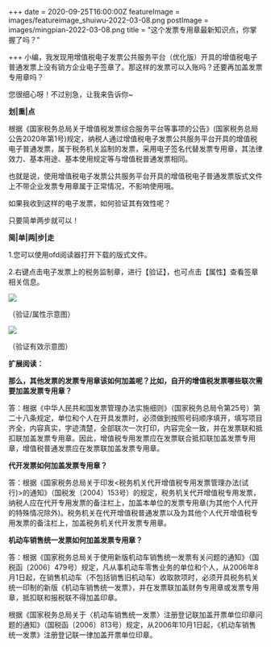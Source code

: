 +++
date = 2020-09-25T16:00:00Z
featureImage = images/featureimage_shuiwu-2022-03-08.png
postImage = images/mingpian-2022-03-08.png
title = "这个发票专用章最新知识点，你掌握了吗？"

+++
小编，我发现用增值税电子发票公共服务平台（优化版）开具的增值税电子普通发票上没有销方企业电子签章了。那这样的发票可以入账吗？还要再加盖发票专用章吗？

您很细心呀！不过别急，让我来告诉你\~

**划|重|点**

根据《国家税务总局关于增值税发票综合服务平台等事项的公告》(国家税务总局公告2020年第1号)规定，纳税人通过增值税电子发票公共服务平台开具的增值税电子普通发票，属于税务机关监制的发票，采用电子签名代替发票专用章，其法律效力、基本用途、基本使用规定等与增值税普通发票相同。

也就是说，使用增值税电子发票公共服务平台开具的增值税电子普通发票版式文件上不带企业发票专用章属于正常情况，不影响使用哦。

如果我收到这样的电子发票，如何验证其有效性呢？

只要简单两步就可以！

**简|单|两|步|走**

1\.您可以使用ofd阅读器打开下载的版式文件。

2\.右键点击电子发票上的税务监制章，进行【验证】，也可点击【属性】查看签章相关信息。

![](/images/20092601-2022-03-08.jpeg)

（验证/属性示意图）

![](/images/20092602-2022-03-08.jpeg)

（验证有效示意图）

**扩展阅读：**

**那么，其他发票的发票专用章该如何加盖呢？比如，自开的增值税发票哪些联次需要加盖发票专用章？**

答：根据《中华人民共和国发票管理办法实施细则》（国家税务总局令第25号）第二十八条规定，单位和个人在开具发票时，必须做到按照号码顺序填开，填写项目齐全，内容真实，字迹清楚，全部联次一次打印，内容完全一致，并在发票联和抵扣联加盖发票专用章。因此，增值税专用发票应在发票联合抵扣联加盖发票专用章，增值税普通发票应在发票联加盖发票专用章。

**代开发票如何加盖发票专用章？**

答：根据《国家税务总局关于印发<税务机关代开增值税专用发票管理办法(试行)>的通知》（国税发〔2004〕153号）的规定，税务机关代开增值税专用发票，纳税人应在代开专用发票的备注栏上，加盖本单位的发票专用章(为其他个人代开的特殊情况除外)。税务机关在代开增值税普通发票以及为其他个人代开增值税专用发票的备注栏上，加盖税务机关代开发票专用章。

**机动车销售统一发票如何加盖发票专用章？**

答：根据《国家税务总局关于使用新版机动车销售统一发票有关问题的通知》（国税函〔2006〕479号）规定，凡从事机动车零售业务的单位和个人，从2006年8月1日起，在销售机动车（不包括销售旧机动车）收取款项时，必须开具税务机关统一印制的新版《机动车销售统一发票》，并在发票联加盖财务专用章或发票专用章，抵扣联和报税联不得加盖印章。

根据《国家税务总局关于〈机动车销售统一发票〉注册登记联加盖开票单位印章问题的通知》（国税函〔2006〕813号）规定，从2006年10月1日起，《机动车销售统一发票》注册登记联一律加盖开票单位印章。